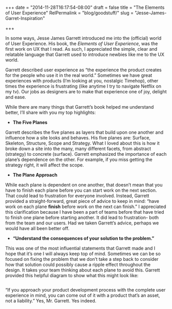 +++
date = "2014-11-28T16:17:54-08:00"
draft = false
title = "The Elements of User Experience"
RelPermalink = "blog/goodstuff/"
slug = "Jesse-James-Garret-Inspiration"

+++

In some ways, Jesse James Garrett introduced me into the (official) world of User Experience. 
His book, the *Elements of User Experience*, was the first work on UX that I read. As such, I appreciated the simple, clear and relatable language that Garrett used to introduce newbies like me to the UX world. 

Garrett described user experience as “the experience the product creates for the people who use it in the real world.” Sometimes we have great experiences with products (I’m looking at you, nostalgic Timehop), other times the experience is frustrating (like anytime I try to navigate Netflix on my tv). Our jobs as designers are to make that experience one of joy, delight and ease. 

While there are many things that Garrett’s book helped me understand better, I’ll share with you my top highlights:

* **The Five Planes**

Garrett describes the five planes as layers that build upon one another and influence how a site looks and behaves. His five planes are: Surface, Skeleton, Structure, Scope and Strategy. What I loved about this is how it broke down a site into the many, many different facets, from abstract (strategy) to concrete (surface). Garrett emphasized the importance of each plane’s dependence on the other. For example, if you miss getting the strategy right, it will affect the scope. 

* **The Plane Approach**

While each plane is dependent on one another, that doesn’t mean that you have to finish each plane before you can start work on the next section. That could lead to frustration for everyone involved. Instead, Garrett provided a straight-forward, great piece of advice to keep in mind: “have work on each plane **finish** before work on the next can finish.” I appreciated this clarification because I have been a part of teams before that have tried to finish one plane before starting another. It did lead to frustration- both from the team and our users. Had we taken Garrett’s advice, perhaps we would have all been better off. 
									
* **“Understand the consequences of your solution to the problem.”**

This was one of the most influential statements that Garrett made and I hope that it’s one I will always keep top of mind. Sometimes we can be so focused on fixing the problem that we don’t take a step back to consider how that solution could possibly cause a ripple effect throughout the design. It takes your team thinking about each plane to avoid this. Garrett provided this helpful diagram to show what this might look like:

<img class="img-responsive img-centered" src="/images/diagram.png" alt="">


“If you approach your product development process with the complete user experience in mind, you can come out of it with a product that’s an asset, not a liability.” Yes, Mr. Garrett. Yes indeed. 
					
				
			
		

				
			
		


 
